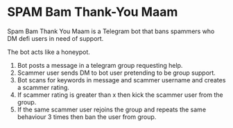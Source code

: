 # SPAM Bam  Thank-You Maam
Spam Bam Thank You Maam is a Telegram bot that bans spammers who DM defi users in need of support.

The bot acts like a honeypot. 

1. Bot posts a message in a telegram group requesting help.
2. Scammer user sends DM to bot user pretending to be group support.
3. Bot scans for keywords in message and scammer username and creates a scammer rating.
4. If scammer rating is greater than x then kick the scammer user from the group.
5. If the same scammer user rejoins the group and repeats the same behaviour 3 times then ban the user from group.
